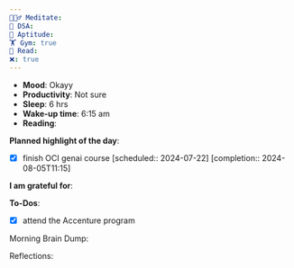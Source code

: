 ```yaml
---
🧘🏻‍♂️ Meditate: 
🤖 DSA: 
🧠 Aptitude: 
🏋 Gym: true
📖 Read: 
❌: true
---
```

- **Mood**: Okayy
- **Productivity**: Not sure
- **Sleep**: 6 hrs
- **Wake-up time**: 6:15 am
- **Reading**: 


**Planned highlight of the day**:
- [x] finish OCI genai course   [scheduled:: 2024-07-22]  [completion:: 2024-08-05T11:15]

**I am grateful for**:

**To-Dos**:
- [x] attend the Accenture program

Morning Brain Dump:

Reflections:
